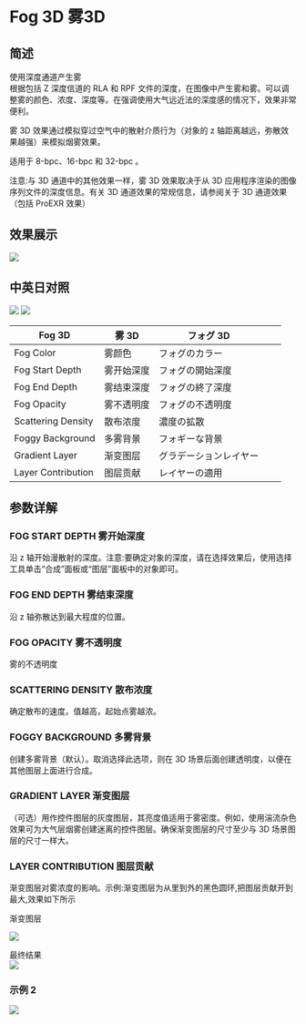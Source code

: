 # Fog 3D 雾3D

## 简述

使用深度通道产生雾  
根据包括 Z 深度信道的 RLA 和 RPF 文件的深度，在图像中产生雾和雾。可以调整雾的颜色、浓度、深度等。在强调使用大气远近法的深度感的情况下，效果非常便利。

雾 3D 效果通过模拟穿过空气中的散射介质行为（对象的 z 轴距离越远，弥散效果越强）来模拟烟雾效果。

适用于 8-bpc、16-bpc 和 32-bpc 。

注意:与 3D 通道中的其他效果一样，雾 3D 效果取决于从 3D 应用程序渲染的图像序列文件的深度信息。有关 3D 通道效果的常规信息，请参阅关于 3D
通道效果（包括 ProEXR 效果）

## 效果展示

![](https://mir.yuelili.com/wp-content/uploads/user/AE/effects/ext/3D-Channel-fog_3d1.jpg)

## 中英日对照

![](https://mir.yuelili.com/wp-content/uploads/user/AE/effects/AE-Effects-3D-Channel-Fog_3D.png)
![](https://mir.yuelili.com/wp-content/uploads/user/AE/effects/AE-Effects-3D-Channel-Fog_3D_cn.png)

| Fog 3D             | 雾 3D      | フォグ 3D              |     |     |
| ------------------ | ---------- | ---------------------- | --- | --- |
| Fog Color          | 雾颜色     | フォグのカラー         |     |     |
| Fog Start Depth    | 雾开始深度 | フォグの開始深度       |     |     |
| Fog End Depth      | 雾结束深度 | フォグの終了深度       |     |     |
| Fog Opacity        | 雾不透明度 | フォグの不透明度       |     |     |
| Scattering Density | 散布浓度   | 濃度の拡散             |     |     |
| Foggy Background   | 多雾背景   | フォギーな背景         |     |     |
| Gradient Layer     | 渐变图层   | グラデーションレイヤー |     |     |
| Layer Contribution | 图层贡献   | レイヤーの適用         |     |     |

## 参数详解

### FOG START DEPTH 雾开始深度

沿 z 轴开始漫散射的深度。注意:要确定对象的深度，请在选择效果后，使用选择工具单击“合成”面板或“图层”面板中的对象即可。

### FOG END DEPTH 雾结束深度

沿 z 轴弥散达到最大程度的位置。

### FOG OPACITY 雾不透明度

雾的不透明度

### SCATTERING DENSITY 散布浓度

确定散布的速度。值越高，起始点雾越浓。

### FOGGY BACKGROUND 多雾背景

创建多雾背景（默认）。取消选择此选项，则在 3D 场景后面创建透明度，以便在其他图层上面进行合成。

### GRADIENT LAYER 渐变图层

（可选）用作控件图层的灰度图层，其亮度值适用于雾密度。例如，使用湍流杂色效果可为大气层烟雾创建迷离的控件图层。确保渐变图层的尺寸至少与 3D
场景图层的尺寸一样大。

### LAYER CONTRIBUTION 图层贡献

渐变图层对雾浓度的影响。示例:渐变图层为从里到外的黑色圆环,把图层贡献开到最大,效果如下所示

渐变图层

![](https://mir.yuelili.com/wp-content/uploads/user/AE/effects/list/3D-Channel-Fog_3D-01.png)

最终结果  
![](https://mir.yuelili.com/wp-content/uploads/user/AE/effects/list/3D-Channel-Fog_3D-02.png)

### 示例 2

![](https://mir.yuelili.com/wp-content/uploads/user/AE/effects/ext/3D-Channel-fog_3d2.jpg)
